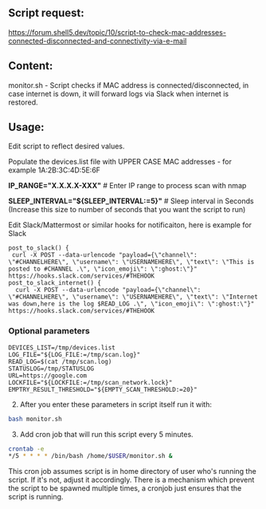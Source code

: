 ## Script request:

https://forum.shell5.dev/topic/10/script-to-check-mac-addresses-connected-disconnected-and-connectivity-via-e-mail

## Content:

monitor.sh - Script checks if MAC address is connected/disconnected, in case internet is down, it will forward logs via Slack when internet is restored.

## Usage:

Edit script to reflect desired values.

Populate the devices.list file with UPPER CASE MAC addresses - for example 1A:2B:3C:4D:5E:6F

**IP_RANGE="X.X.X.X-XXX"** # Enter IP range to process scan with nmap

**SLEEP_INTERVAL="${SLEEP_INTERVAL:=5}"** # Sleep interval in Seconds (Increase this size to number of seconds that you want the script to run)


Edit Slack/Mattermost or similar hooks for notificaiton, here is example for Slack
```text
post_to_slack() {
 curl -X POST --data-urlencode "payload={\"channel\": \"#CHANNELHERE\", \"username\": \"USERNAMEHERE\", \"text\": \"This is posted to #CHANNEL .\", \"icon_emoji\": \":ghost:\"}" https://hooks.slack.com/services/#THEHOOK
post_to_slack_internet() {
  curl -X POST --data-urlencode "payload={\"channel\": \"#CHANNELHERE\", \"username\": \"USERNAMEHERE\", \"text\": \"Internet was down,here is the log $READ_LOG .\", \"icon_emoji\": \":ghost:\"}" https://hooks.slack.com/services/#THEHOOK
```

### Optional parameters
```text
DEVICES_LIST=/tmp/devices.list
LOG_FILE="${LOG_FILE:=/tmp/scan.log}"
READ_LOG=$(cat /tmp/scan.log)
STATUSLOG=/tmp/STATUSLOG
URL=https://google.com
LOCKFILE="${LOCKFILE:=/tmp/scan_network.lock}"
EMPTRY_RESULT_THRESHOLD="${EMPTY_SCAN_THRESHOLD:=20}"
```

2. After you enter these parameters in script itself run it with:

```bash
bash monitor.sh
```
3. Add cron job that will run this script every 5 minutes.
```bash
crontab -e
*/5 * * * * /bin/bash /home/$USER/monitor.sh &
```
This cron job assumes script is in home directory of user who's running the script. If it's not, adjust it accordingly.
There is a mechanism which prevent the script to be spawned multiple times, a cronjob just ensures that the script is running.
